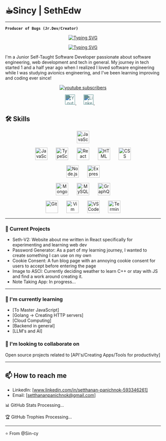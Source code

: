 # ☕︎Sincy | SethEdw
---
**` Producer of Bugs (Jr.Dev/Creator) `**

<p align="Center">
    <a href="https://git.io/typing-svg"><img src="https://readme-typing-svg.demolab.com?font=Jetbrains+Mono+Nl&size=25&duration=1&color=00F7C3&center=true&vCenter=true&repeat=false&width=435&lines=Pheno+Seth+Panichnok" alt="Typing SVG" />
    </a>
<p>

<p align="center">
    <a href="https://git.io/typing-svg"><img src="https://readme-typing-svg.demolab.com?font=Jetbrains+Mono+Nl&pause=1000&color=00F7C3&center=true&vCenter=true&width=435&lines=Self-taught+Jr.+Developer;Never+Stop+Learning" alt="Typing SVG" />
    </a>
</p>

I'm a Junior Self-Taught Software Developer passionate about software engineering, web development and tech in general. My journey in tech started 1 and a half year ago when I realized I loved software engineering while I was studying avionics engineering, and I've been learning improving and coding ever since!

<p align="center">
    <a href="https://www.youtube.com/channel/UCWam55wUh-OOcvrGJisq0zA?sub_confirmation=1">
        <img alt="youtube subscribers" title="Subscribe to my YouTube channel" src="https://custom-icon-badges.demolab.com/youtube/channel/subscribers/UCWam55wUh-OOcvrGJisq0zA?color=%23E05D44&label=SUBSCRIBE&logo=video&logoColor=white&style=for-the-badge&labelColor=CE4630"/>
    </a>
    <a href="https://www.youtube.com/@sethyedw">
    </a>
</p>

<!-- Social icons section -->
<p align="center">
    <a href="https://www.youtube.com/channel/UCWam55wUh-OOcvrGJisq0zA?sub_confirmation=1">
        <img width="32px" alt="Youtube" title="Youtube" src="https://i.imgur.com/qiXu7b2.png" style="filter: invert(42%) sepia(19%) saturate(688%) hue-rotate(132deg) brightness(93%) contrast(85%);"/>
    </a>
    &#8287;&#8287;&#8287;&#8287;&#8287;
    <a href="www.linkedin.com/in/setthanan-panichnok-593346261">
        <img width="32px" alt="LinkedIn" title="LinkedIn" src="https://i.imgur.com/yRpa1dQ.png" style="filter: invert(42%) sepia(19%) saturate(688%) hue-rotate(132deg) brightness(93%) contrast(85%);"/>
    </a>
    &#8287;&#8287;&#8287;&#8287;&#8287;
</p>


## 🛠 Skills

<!-- - Languages: JavaScript -->
<!-- - Frontend(Main): JS, TS, React, HTML and CSS -->
<!-- - Backend: Node.js and Express -->
<!-- - Databases: MongoDB, MySQL and GraphQl -->
<!-- - Tools: Git, Vim/Nvim , VSCode(debugging) and Terminal Utils. -->

<!-- Languages -->
<p align="center">
  <img src="https://img.icons8.com/color/48/000000/javascript.png" alt="JavaScript" title="JavaScript" width="40" height="40"/>
</p>

<!-- Frontend -->
<p align="center">
  <img src="https://img.icons8.com/color/48/000000/javascript.png" alt="JavaScript" title="JavaScript" width="40" height="40"/>
  &#8287;&#8287;&#8287;&#8287;&#8287;
  <img src="https://img.icons8.com/color/48/000000/typescript.png" alt="TypeScript" title="TypeScript" width="40" height="40"/>
  &#8287;&#8287;&#8287;&#8287;&#8287;
  <img src="https://img.icons8.com/ultraviolet/40/000000/react.png" alt="React" title="React" width="40" height="40"/>
  &#8287;&#8287;&#8287;&#8287;&#8287;
  <img src="https://img.icons8.com/color/48/000000/html-5.png" alt="HTML" title="HTML" width="40" height="40"/>
  &#8287;&#8287;&#8287;&#8287;&#8287;
  <img src="https://img.icons8.com/color/48/000000/css3.png" alt="CSS" title="CSS" width="40" height="40"/>
</p>

<!-- Backend -->
<p align="center">
  <img src="https://img.icons8.com/color/48/000000/nodejs.png" alt="Node.js" title="Node.js" width="40" height="40"/>
  &#8287;&#8287;&#8287;&#8287;&#8287;
  <img src="https://img.icons8.com/color/48/000000/express.png" alt="Express" title="Express" width="40" height="40"/>
</p>

<!-- Databases -->
<p align="center">
  <img src="https://img.icons8.com/color/48/000000/mongodb.png" alt="MongoDB" title="MongoDB" width="40" height="40"/>
  &#8287;&#8287;&#8287;&#8287;&#8287;
  <img src="https://img.icons8.com/color/48/000000/mysql-logo.png" alt="MySQL" title="MySQL" width="40" height="40"/>
  &#8287;&#8287;&#8287;&#8287;&#8287;
  <img src="https://img.icons8.com/color/48/000000/graphql.png" alt="GraphQL" title="GraphQL" width="40" height="40"/>
</p>

<!-- Tools -->
<p align="center">
  <img src="https://img.icons8.com/color/48/000000/git.png" alt="Git" title="Git" width="40" height="40"/>
  &#8287;&#8287;&#8287;&#8287;&#8287;
  <img src="https://img.icons8.com/color/48/000000/vim.png" alt="Vim" title="Vim/Nvim" width="40" height="40"/>
  &#8287;&#8287;&#8287;&#8287;&#8287;
  <img src="https://img.icons8.com/color/48/000000/visual-studio-code-2019.png" alt="VSCode" title="VSCode" width="40" height="40"/>
  &#8287;&#8287;&#8287;&#8287;&#8287;
  <img src="https://img.icons8.com/color/48/000000/console.png" alt="Terminal" title="Terminal Utils" width="40" height="40"/>
</p>

---

### 🔭 Current Projects

- Seth-V2: Website about me written in React specifically for experimenting and learning web dev
- Password Generator: As a part of my learning journey, I wanted to create something I can use on my own
- Cookie Consent: A fun blog page with an annoying cookie consent for users to accept before entering the page
- Image to ASCI: Currently deciding weather to learn C++ or stay with JS and find a work around creating it.
- Note Taking App: In progress...

---

### 🌱 I'm currently learning

- [To Master JavaScript]
- [Golang -> Creating HTTP servers]
- [Cloud Computing]
- [Backend in general]
- [LLM's and AI]

### 👯 I'm looking to collaborate on

Open source projects related to [API's/Creating Apps/Tools for productivity]

---

## 📫 How to reach me

- LinkedIn: [www.linkedin.com/in/setthanan-panichnok-593346261]
- Email: [setthananpanichnok@gmail.com]

📊 GitHub Stats
Processing...

🏆 GitHub Trophies
Processing...

---

⭐️ From @Sin-cy

<!---
Sin-cy/Sin-cy is a ✨ special ✨ repository because its `README.md` (this file) appears on your GitHub profile.
You can click the Preview link to take a look at your changes.
--->
